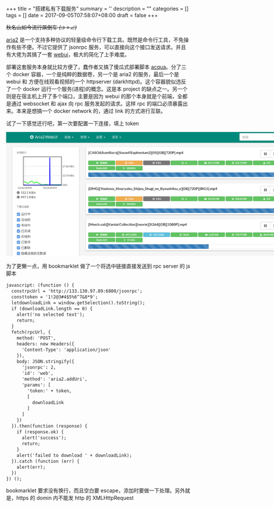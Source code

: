 
+++
title = "搭建私有下载服务"
summary = ''
description = ""
categories = []
tags = []
date = 2017-09-05T07:58:07+08:00
draft = false
+++

~~秋名山如今流行飙倒车 _(:зゝ∠)_~~

[aria2](https://github.com/aria2/aria2) 是一个支持多种协议的轻量级命令行下载工具。既然是命令行工具，不免操作有些不便。不过它提供了 jsonrpc 服务，可以直接向这个接口发送请求。并且有大佬为其搞了一套 [webui](https://github.com/ziahamza/webui-aria2)，极大的简化了上手难度。

部署这套服务本身就比较方便了，蠢作者又搞了傻瓜式部署脚本 [acqua](https://github.com/Hanaasagi/acqua)。分了三个 docker 容器，一个是纯粹的数据卷，另一个是 aria2 的服务，最后一个是 webui 和 方便在线观看视频的一个 httpserver (darkhttpd)。这个容器貌似违反了一个 docker 运行一个服务(进程)的概念。这是本 project 的缺点之一。另一个则是在宿主机上开了多个端口，主要是因为 webui 的那个本身就是个前端，全都是通过 websocket 和 ajax 向 rpc 服务发起的请求。这样 rpc 的端口必须暴露出来。本来是想搞一个 docker network 的，通过 link 的方式进行互联。


试了一下感觉还行吧，第一次要配置一下连接，填上 token

<img style="max-width:820px;" src="../../images/2017/09/2017-09-04-15-04-54----.png" />

为了更懒一点，用 bookmarklet 做了一个将选中链接直接发送到 rpc server 的 js 脚本

```
javascript: (function () {
  constrpcUrl = 'http://133.130.97.89:6800/jsonrpc';
  consttoken = '1!2@3#4$5%6^7&8*9';
  letdownloadLink = window.getSelection().toString();
  if (downloadLink.length == 0) {
    alert('no selected text');
    return;
  }
  fetch(rpcUrl, {
    method: 'POST',
    headers: new Headers({
      'Content-Type': 'application/json'
    }),
    body: JSON.stringify({
      'jsonrpc': 2,
      'id': 'web',
      'method': 'aria2.addUri',
      'params': [
        'token:' + token,
        [
          downloadLink
        ]
      ]
    })
  }).then(function (response) {
    if (response.ok) {
      alert('success');
      return;
    }
    alert('failed to download ' + downloadLink);
  }).catch (function (err) {
    alert(err);
  })
}) ();
```

bookmarklet 要求没有换行，而且空白要 escape，添加时要做一下处理。另外就是，https 的 domin 内不能发 http 的 XMLHttpRequest

    